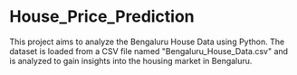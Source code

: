 # House_Price_Prediction
This project aims to analyze the Bengaluru House Data using Python. The dataset is loaded from a CSV file named "Bengaluru_House_Data.csv" and is analyzed to gain insights into the housing market in Bengaluru.
